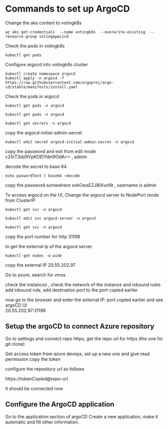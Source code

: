 # Commands to set up ArgoCD

Change the aks context to votingk8s
```
az aks get-credentials  --name votingk8s  --overwrite-existing  --resource-group votingappcicd
```

Check the pods in votingk8s
```
kubectl get pods
```

Configure argocd into votingk8s cluster
```
kubectl create namespace argocd
kubectl apply -n argocd -f https://raw.githubusercontent.com/argoproj/argo-cd/stable/manifests/install.yaml
```

Check the pods in argocd
```
kubectl get pods -n argocd 
```

```
kubectl get pods -n argocd 

kubectl get secrets -n argocd
```

copy the argocd-initial-admin-secret
```
kubectl edit secret argocd-initial-admin-secret -n argocd
```

copy the password and exit from edit mode  
c25rT3dzRVpKOElYdm9OdA==      , admin

decode the secret to base 64
```
echo paswordText | base64 —decode
```

copy the password somewhere snkOwsEZJ8IXvoNt  , username is admin
 
To access argocd on the UI,
Change the argocd server to NodePort mode from ClusterIP
```
kubectl get svc -n argocd 
```
```
kubectl edit svc argocd-server -n argocd
```

```
kubectl get svc -n argocd
```

copy the port number for http 31198 

to get the external ip of the argocd server
```
kubectl get nodes -o wide
```
copy the external IP  20.55.202.97

Go to azure, search for vmss

check the instances , check the network of the instance and inbound rules
add inbound rule, add destination port to the port copied earlier

now go to the browser and enter the external IP: port copied earlier and see argoCD UI  
20.55.202.97:31198

## Setup the argoCD to connect Azure repository
Go to settings and connect repo
https, get the repo url for https (the one for git clone)

Get access token from azure devops,
set up a new one and give read permission
copy the token 

configure the repository url as follows

https://tokenCopied@repo-url

it should be connected now

## Configure the ArgoCD application
Go to the application section of argoCD
Create a new application, make it automatic and fill other information.

